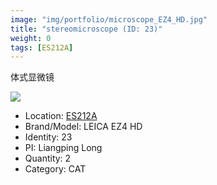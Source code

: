 ```yaml
---
image: "img/portfolio/microscope_EZ4_HD.jpg"
title: "stereomicroscope (ID: 23)"
weight: 0
tags: [ES212A]
---
```


体式显微镜

<!--more-->

![](../../img/portfolio/microscope_EZ4_HD.jpg)

- Location: [ES212A](../../tags/ES212A)
- Brand/Model: LEICA EZ4 HD
- Identity: 23
- PI: Liangping Long
- Quantity: 2
- Category: CAT






